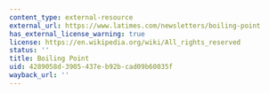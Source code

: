 ```yaml
---
content_type: external-resource
external_url: https://www.latimes.com/newsletters/boiling-point
has_external_license_warning: true
license: https://en.wikipedia.org/wiki/All_rights_reserved
status: ''
title: Boiling Point
uid: 4289058d-3905-437e-b92b-cad09b60035f
wayback_url: ''
---
```

